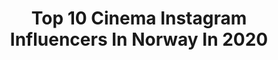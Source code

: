 ---
title: Top 10 Cinema Instagram Influencers In Norway In 2020
description: >-
  Find top cinema Instagram influencers in Norway in 2020. Most popular hashtags: #norway #oslo #norge #nature.
platform: Instagram
profiles:
  - username: "adriankrog1"
    fullname: >-
      ＡＤＲＩＡＮ ＫＲＯＧ🇳🇴
    location: "Norway"
    followers: 116253
    engagement: 585
    commentsToLikes: 0.019597
    id: ck136e64w61r70i19wjm8b3uo
    verified: false
    hashtags: "#norwegian, #batucaves, #teliaung, #shopping"
  - username: "kimsorens1"
    fullname: >-
      Kim Sørensen | TravelPhoto
    location: "Norway"
    followers: 60183
    engagement: 156
    commentsToLikes: 0.058960
    id: ck5zrk8pbwql80i14aof1nc9l
    verified: false
    hashtags: "#goodcompany, #change, #travelfilm, #reisetips"
  - username: "leoplaketti"
    fullname: >-
      LEO PLAKETTI🗺VIDEO CREATOR©
    location: "Norway"
    followers: 5557
    engagement: 939
    commentsToLikes: 0.035110
    id: ck5zrxf7hxfhr0i14m17pc4e9
    verified: false
    hashtags: "#entrepreneur, #bmwi8, #norway, #foto"
  - username: "jasperpaakkonen"
    fullname: >-
      Jasper Pääkkönen
    location: "Norway"
    followers: 273116
    engagement: 612
    commentsToLikes: 0.008047
    id: ck0ua0u8rb7b40i198oqzqc90
    verified: true
    hashtags: "#savetherhino, #torresdelpaine, #patagonia, #estanciacristina"
  - username: "felicitysaxophonist"
    fullname: >-
      F ｅｌｉｃｉｔｙ
    location: "Norway"
    followers: 11798
    engagement: 377
    commentsToLikes: 0.036452
    id: ck55k7o1pyofz0i11q77woac0
    verified: false
    hashtags: "#celebration, #norway, #needmusic, #sequins"
  - username: "andre_larsen"
    fullname: >-
      🪐ANDRÉxLARSEN
    location: "Norway"
    followers: 5175
    engagement: 1270
    commentsToLikes: 0.052001
    id: ck55pn1pmax6q0i1149176t5h
    verified: false
    hashtags: "#drones, #dronephotography, #norway, #norge"
  - username: "redhoot_"
    fullname: >-
      Redhoot (oboemonger)
    location: "Norway"
    followers: 34650
    engagement: 647
    commentsToLikes: 0.018484
    id: ck15pgwywxtjz0i19ont8fwc9
    verified: false
    hashtags: "#motiongraphics, #ihumanmovie, #breakcore, #creature"
  - username: "domenicosolazzo"
    fullname: >-
      Domenico Solazzo ✪
    location: "Norway"
    followers: 20378
    engagement: 231
    commentsToLikes: 0.052960
    id: ck139a9rlkazd0i19cu9uc7qh
    verified: false
    hashtags: "#programmerrepublic, #together, #business, #sketchdesign"
  - username: "yoacim7"
    fullname: >-
      Joachim
    location: "Norway"
    followers: 39491
    engagement: 359
    commentsToLikes: 0.033510
    id: ck136e76x61w70i194ioi5ppf
    verified: false
    hashtags: "#skiller, #snapback, #norway, #etna"
  - username: "triplit"
    fullname: >-
      triplit
    location: "Norway"
    followers: 6261
    engagement: 856
    commentsToLikes: 0.015417
    id: ck6ueex82qika0j71l7q2hp0d
    verified: false
    hashtags: ""
---